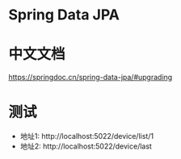 # Spring Data JPA

# 中文文档
https://springdoc.cn/spring-data-jpa/#upgrading

# 测试
* 地址1: http://localhost:5022/device/list/1
* 地址2: http://localhost:5022/device/last

